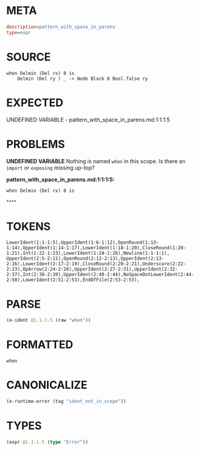 # META
~~~ini
description=pattern_with_space_in_parens
type=expr
~~~
# SOURCE
~~~roc
when Delmin (Del rx) 0 is
    Delmin (Del ry ) _ -> Node Black 0 Bool.false ry
~~~
# EXPECTED
UNDEFINED VARIABLE - pattern_with_space_in_parens.md:1:1:1:5
# PROBLEMS
**UNDEFINED VARIABLE**
Nothing is named `when` in this scope.
Is there an `import` or `exposing` missing up-top?

**pattern_with_space_in_parens.md:1:1:1:5:**
```roc
when Delmin (Del rx) 0 is
```
^^^^


# TOKENS
~~~zig
LowerIdent(1:1-1:5),UpperIdent(1:6-1:12),OpenRound(1:13-1:14),UpperIdent(1:14-1:17),LowerIdent(1:18-1:20),CloseRound(1:20-1:21),Int(1:22-1:23),LowerIdent(1:24-1:26),Newline(1:1-1:1),
UpperIdent(2:5-2:11),OpenRound(2:12-2:13),UpperIdent(2:13-2:16),LowerIdent(2:17-2:19),CloseRound(2:20-2:21),Underscore(2:22-2:23),OpArrow(2:24-2:26),UpperIdent(2:27-2:31),UpperIdent(2:32-2:37),Int(2:38-2:39),UpperIdent(2:40-2:44),NoSpaceDotLowerIdent(2:44-2:50),LowerIdent(2:51-2:53),EndOfFile(2:53-2:53),
~~~
# PARSE
~~~clojure
(e-ident @1.1-1.5 (raw "when"))
~~~
# FORMATTED
~~~roc
when
~~~
# CANONICALIZE
~~~clojure
(e-runtime-error (tag "ident_not_in_scope"))
~~~
# TYPES
~~~clojure
(expr @1.1-1.5 (type "Error"))
~~~
